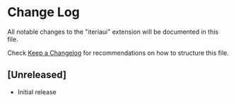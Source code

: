 # Change Log

All notable changes to the "iteriaui" extension will be documented in this file.

Check [Keep a Changelog](http://keepachangelog.com/) for recommendations on how to structure this file.

## [Unreleased]

- Initial release